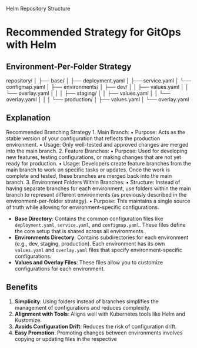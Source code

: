 Helm Repository Structure
# Recommended Strategy for GitOps with Helm

## Environment-Per-Folder Strategy

repository/
│
├── base/
│   ├── deployment.yaml
│   ├── service.yaml
│   └── configmap.yaml
│
├── environments/
│   ├── dev/
│   │   ├── values.yaml
│   │   └── overlay.yaml
│   │
│   ├── staging/
│   │   ├── values.yaml
│   │   └── overlay.yaml
│   │
│   └── production/
│       ├── values.yaml
│       └── overlay.yaml

## Explanation

Recommended Branching Strategy
	1.	Main Branch:
	▪	Purpose: Acts as the stable version of your configuration that reflects the production environment.
	▪	Usage: Only well-tested and approved changes are merged into the main branch.
	2.	Feature Branches:
	▪	Purpose: Used for developing new features, testing configurations, or making changes that are not yet ready for production.
	▪	Usage: Developers create feature branches from the main branch to work on specific tasks or updates. Once the work is complete and tested, these branches are merged back into the main branch.
	3.	Environment Folders Within Branches:
	▪	Structure: Instead of having separate branches for each environment, use folders within the main branch to represent different environments (as previously described in the environment-per-folder strategy).
	▪	Purpose: This maintains a single source of truth while allowing for environment-specific configurations.

-  **Base Directory**: Contains the common configuration files like `deployment.yaml`, `service.yaml`, and `configmap.yaml`. These files define the core setup that is shared across all environments.
-  **Environments Directory**: Contains subdirectories for each environment (e.g., dev, staging, production). Each environment has its own `values.yaml` and `overlay.yaml` files that specify environment-specific configurations.
-  **Values and Overlay Files**: These files allow you to customize configurations for each environment.

## Benefits

1. **Simplicity**: Using folders instead of branches simplifies the management of configurations and reduces complexity.
2. **Alignment with Tools**: Aligns well with Kubernetes tools like Helm and Kustomize.
3. **Avoids Configuration Drift**: Reduces the risk of configuration drift.
4. **Easy Promotion**: Promoting changes between environments involves copying or updating files in the respective 